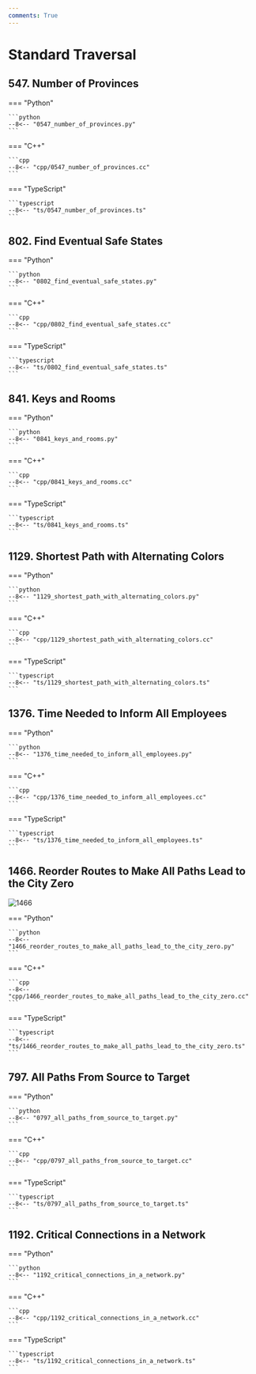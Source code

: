 ```yaml
---
comments: True
---
```


# Standard Traversal

## 547. Number of Provinces

=== "Python"

    ```python
    --8<-- "0547_number_of_provinces.py"
    ```

=== "C++"

    ```cpp
    --8<-- "cpp/0547_number_of_provinces.cc"
    ```

=== "TypeScript"

    ```typescript
    --8<-- "ts/0547_number_of_provinces.ts"
    ```

## 802. Find Eventual Safe States

=== "Python"

    ```python
    --8<-- "0802_find_eventual_safe_states.py"
    ```

=== "C++"

    ```cpp
    --8<-- "cpp/0802_find_eventual_safe_states.cc"
    ```

=== "TypeScript"

    ```typescript
    --8<-- "ts/0802_find_eventual_safe_states.ts"
    ```

## 841. Keys and Rooms

=== "Python"

    ```python
    --8<-- "0841_keys_and_rooms.py"
    ```

=== "C++"

    ```cpp
    --8<-- "cpp/0841_keys_and_rooms.cc"
    ```

=== "TypeScript"

    ```typescript
    --8<-- "ts/0841_keys_and_rooms.ts"
    ```

## 1129. Shortest Path with Alternating Colors

=== "Python"

    ```python
    --8<-- "1129_shortest_path_with_alternating_colors.py"
    ```

=== "C++"

    ```cpp
    --8<-- "cpp/1129_shortest_path_with_alternating_colors.cc"
    ```

=== "TypeScript"

    ```typescript
    --8<-- "ts/1129_shortest_path_with_alternating_colors.ts"
    ```

## 1376. Time Needed to Inform All Employees

=== "Python"

    ```python
    --8<-- "1376_time_needed_to_inform_all_employees.py"
    ```

=== "C++"

    ```cpp
    --8<-- "cpp/1376_time_needed_to_inform_all_employees.cc"
    ```

=== "TypeScript"

    ```typescript
    --8<-- "ts/1376_time_needed_to_inform_all_employees.ts"
    ```

## 1466. Reorder Routes to Make All Paths Lead to the City Zero

![1466](https://assets.leetcode.com/uploads/2020/05/13/sample_1_1819.png)

=== "Python"

    ```python
    --8<-- "1466_reorder_routes_to_make_all_paths_lead_to_the_city_zero.py"
    ```

=== "C++"

    ```cpp
    --8<-- "cpp/1466_reorder_routes_to_make_all_paths_lead_to_the_city_zero.cc"
    ```

=== "TypeScript"

    ```typescript
    --8<-- "ts/1466_reorder_routes_to_make_all_paths_lead_to_the_city_zero.ts"
    ```

## 797. All Paths From Source to Target

=== "Python"

    ```python
    --8<-- "0797_all_paths_from_source_to_target.py"
    ```

=== "C++"

    ```cpp
    --8<-- "cpp/0797_all_paths_from_source_to_target.cc"
    ```

=== "TypeScript"

    ```typescript
    --8<-- "ts/0797_all_paths_from_source_to_target.ts"
    ```

## 1192. Critical Connections in a Network

=== "Python"

    ```python
    --8<-- "1192_critical_connections_in_a_network.py"
    ```

=== "C++"

    ```cpp
    --8<-- "cpp/1192_critical_connections_in_a_network.cc"
    ```

=== "TypeScript"

    ```typescript
    --8<-- "ts/1192_critical_connections_in_a_network.ts"
    ```
